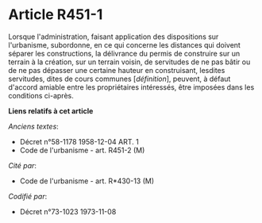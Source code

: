 # Article R451-1

Lorsque l'administration, faisant application des dispositions sur l'urbanisme, subordonne, en ce qui concerne les distances
qui doivent séparer les constructions, la délivrance du permis de construire sur un terrain à la création, sur un terrain
voisin, de servitudes de ne pas bâtir ou de ne pas dépasser une certaine hauteur en construisant, lesdites servitudes, dites
de cours communes [*définition*], peuvent, à défaut d'accord amiable entre les propriétaires intéressés, être imposées dans
les conditions ci-après.

**Liens relatifs à cet article**

_Anciens textes_:

  - Décret n°58-1178 1958-12-04 ART. 1
  - Code de l'urbanisme - art. R451-2 (M)

_Cité par_:

  - Code de l'urbanisme - art. R*430-13 (M)

_Codifié par_:

  - Décret n°73-1023 1973-11-08
